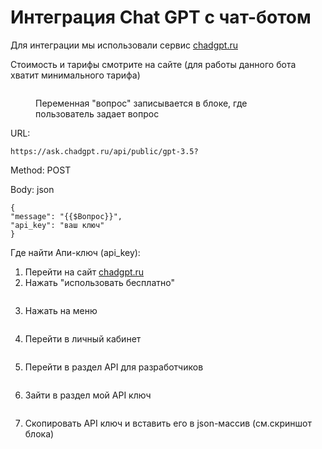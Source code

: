 # Интеграция Chat GPT c чат-ботом

Для интеграции мы использовали сервис [chadgpt.ru](https://chadgpt.ru/)

Стоимость и тарифы смотрите на сайте (для работы данного бота хватит минимального тарифа)&#x20;

<figure><img src="../.gitbook/assets/image.png" alt=""><figcaption><p>Переменная "вопрос" записывается в блоке, где пользователь задает вопрос </p></figcaption></figure>

URL:&#x20;

```
https://ask.chadgpt.ru/api/public/gpt-3.5?
```

Method: POST

Body: json

```
{
"message": "{{$Вопрос}}",
"api_key": "ваш ключ"
}
```

Где найти Апи-ключ (api\_key):

1. Перейти на сайт [chadgpt.ru](https://chadgpt.ru/)
2. Нажать "использовать бесплатно"

<figure><img src="../.gitbook/assets/image (1).png" alt=""><figcaption></figcaption></figure>

3. Нажать на меню

<figure><img src="../.gitbook/assets/image (2).png" alt=""><figcaption></figcaption></figure>

4. Перейти в личный кабинет

<figure><img src="../.gitbook/assets/image (4).png" alt=""><figcaption></figcaption></figure>

5. Перейти в раздел API для разработчиков

<figure><img src="../.gitbook/assets/image (5).png" alt=""><figcaption></figcaption></figure>

6. Зайти в раздел мой API ключ

&#x20;

<figure><img src="../.gitbook/assets/image (6).png" alt=""><figcaption></figcaption></figure>

7. Скопировать API ключ и вставить его в json-массив (см.скриншот блока)
